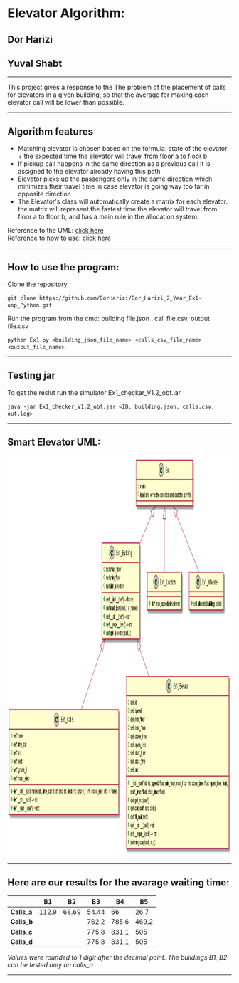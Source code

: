 # Elevator Algorithm:                                                                
## Dor Harizi
## Yuval Shabt
---
This project gives a response to the The problem of the placement of calls for elevators in a given building, so that the average for making each elevator call will be lower than possible. 

---

## Algorithm features

*	Matching elevator is chosen based on the formula: state of the elevator + the expected time the elevator will travel from floor a to floor b
*	If pickup call happens in the same direction as a previous call it is assigned to the elevator already having this path
*	Elevator picks up the passengers only in the same direction which minimizes their travel time in case elevator is going way too far in opposite direction
*	The Elevator's class will automatically create a matrix for each elevator. the matrix will represent the fastest time the elevator will travel from floor a to floor    b, and has a main rule in the allocation system

Reference to the UML: [ click here](#Smart-Elevator-UML)  
Reference to how to use: [ click here](#How-to-use)

---
## How to use the program:
Clone the repository 
```
git clone https://github.com/DorHarizi/Dor_Harizi_2_Year_Ex1-oop_Python.git 
```
Run the program from the cmd: building file.json , call file.csv, output file.csv 
```
python Ex1.py <building_json_file_name> <calls_csv_file_name> <output_file_name>
```
----
## Testing jar
To get the reslut run the simulator Ex1_checker_V1.2_obf.jar
```
java -jar Ex1_checker_V1.2_obf.jar <ID, building.json, calls.csv, out.log>
```

---
## Smart Elevator UML:

<p align="center">
    <img width="800" height="900" src="https://github.com/DorHarizi/Dor_Harizi_2_Year_Ex1-oop_Python/blob/main/uml.png">
   </p>
   
---
## Here are our results for the avarage waiting time: 

|           | **B1** | **B2** | **B3** | **B4** | **B5** |
|-----------|--------|--------|--------|--------|--------|
|**Calls_a**|	112.9	 | 68.69  | 54.44  | 66     |	26.7   |
|**Calls_b**|		     |        | 762.2  | 785.6  |	469.2  |
|**Calls_c**|		     |        | 775.8  | 831.1  |	505    |
|**Calls_d**|		     |        | 775.8  | 831.1  |	505    |  

 *Values were rounded to 1 digit after the decimal point.*
 *The buildings B1, B2 can be tested only on calls_a* 
 
 ---
